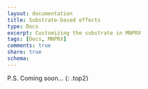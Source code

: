 ```yaml
---
layout: documentation
title: Substrate-based effects
type: Docs
excerpt: Customizing the substrate in MNPRX
tags: [Docs, MNPRX]
comments: true
share: true
schema:
---
```


P.S. Coming soon...
{: .top2}

<!-- The art-directable shading strongly depends on the _Diffuse Factor_ attribute of the material. This means that it the shading will only go as dark or as light as the diffuse factor allows it to be (1->fully shaded/lit, 0->no shading at all). An additional shade attribute controls how much diffuse shading from the lights in the scene should be visible. This allows for a combination between art-directed shading and shading from the light sources. -->
